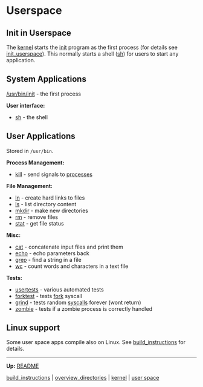 # Userspace


## Init in Userspace

The [kernel](../kernel/kernel.md) starts the [init](bin/init.md) program as the first process (for details see [init_userspace](../kernel/processes/init_userspace.md)).
This normally starts a shell ([sh](bin/sh.md)) for users to start any application.


## System Applications

[/usr/bin/init](bin/init.md) - the first process

**User interface:** 
- [sh](bin/sh.md) - the shell


## User Applications

Stored in `/usr/bin`.

**Process Management:**
- [kill](bin/kill.md) - send signals to [processes](../kernel/processes/processes.md)

**File Management:**
- [ln](bin/ln.md) - create hard links to files
- [ls](bin/ls.md) - list directory content
- [mkdir](bin/mkdir.md) - make new directories
- [rm](bin/rm.md) - remove files
- [stat](bin/stat.md) - get file status

**Misc:**
- [cat](bin/cat.md) - concatenate input files and print them
- [echo](bin/echo.md) - echo parameters back
- [grep](bin/grep.md) - find a string in a file
- [wc](bin/wc.md) - count words and characters in a text file

**Tests:**
- [usertests](tests/usertests.md) - various automated tests
- [forktest](tests/forktest.md) - tests [fork](../kernel/syscalls/fork.md) syscall
- [grind](tests/grind.md) - tests random [syscalls](../kernel/syscalls/syscalls.md) forever (wont return)
- [zombie](tests/zombie.md) - tests if a zombie process is correctly handled


## Linux support

Some user space apps compile also on Linux. See [build_instructions](../build_instructions.md) for details.


---
**Up:** [README](../../README.md)

[build_instructions](../build_instructions.md) | [overview_directories](../overview_directories.md) | [kernel](../kernel/kernel.md) | [user space](userspace.md)
